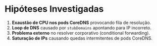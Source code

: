 # Hipóteses Investigadas

1. **Exaustão de CPU nos pods CoreDNS** provocando fila de resolução.
2. **Loop de DNS** causado por `stubDomains` apontando para IP incorreto.
3. **Problema externo** no resolver corporativo (conditional forwarding).
4. **Saturação de IPs** causando quedas intermitentes de pods CoreDNS.
